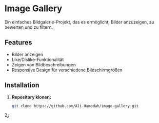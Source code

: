 # Image Gallery

Ein einfaches Bildgalerie-Projekt, das es ermöglicht, Bilder anzuzeigen, zu bewerten und zu filtern.

## Features

- Bilder anzeigen
- Like/Dislike-Funktionalität
- Zeigen von Bildbeschreibungen
- Responsive Design für verschiedene Bildschirmgrößen

## Installation

1. **Repository klonen:**
   ```bash
   git clone https://github.com/Ali-Hamedah/image-gallery.git
2ز 
